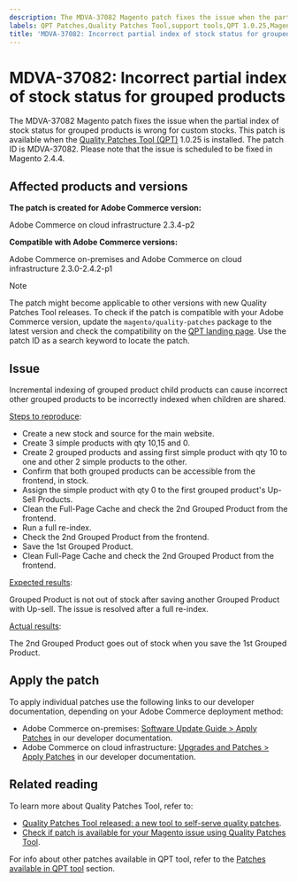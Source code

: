 ```yaml
---
description: The MDVA-37082 Magento patch fixes the issue when the partial index of stock status for grouped products is wrong for custom stocks. This patch is available when the Quality Patches Tool (QPT) 1.0.25 is installed. The patch ID is MDVA-37082. Please note that the issue is scheduled to be fixed in Magento 2.4.4.
labels: QPT Patches,Quality Patches Tool,support tools,QPT 1.0.25,Magento Commerce Cloud,Magento Commerce,2.3.0,2.3.1,2.3.2,2.3.3,2.3.2-p2,2.3.4,2.3.3-p1,2.3.5,2.3.4-p2,2.3.5-p1,2.3.5-p2,2.3.6,2.3.6-p1,2.3.7,2.4.0,2.4.0-p1,2.4.1,2.4.1-p1, 2.4.2,2.4.2-p1
title: 'MDVA-37082: Incorrect partial index of stock status for grouped products'
---
```


# MDVA-37082: Incorrect partial index of stock status for grouped products

The MDVA-37082 Magento patch fixes the issue when the partial index of stock status for grouped products is wrong for custom stocks. This patch is available when the [Quality Patches Tool (QPT)](https://devdocs.magento.com/guides/v2.4/comp-mgr/patching.html#mqp) 1.0.25 is installed. The patch ID is MDVA-37082. Please note that the issue is scheduled to be fixed in Magento 2.4.4.

## Affected products and versions

**The patch is created for Adobe Commerce version:**

Adobe Commerce on cloud infrastructure 2.3.4-p2

**Compatible with Adobe Commerce versions:**

Adobe Commerce on-premises and Adobe Commerce on cloud infrastructure 2.3.0-2.4.2-p1

>[!NOTE]
>
>The patch might become applicable to other versions with new Quality Patches Tool releases. To check if the patch is compatible with your Adobe Commerce version, update the `magento/quality-patches` package to the latest version and check the compatibility on the [QPT landing page](https://devdocs.magento.com/quality-patches/tool.html#patch-grid). Use the patch ID as a search keyword to locate the patch.

## Issue

Incremental indexing of grouped product child products can cause incorrect other grouped products to be incorrectly indexed when children are shared.

<u>Steps to reproduce</u>:

* Create a new stock and source for the main website.
* Create 3 simple products with qty 10,15 and 0.
* Create 2 grouped products and assing first simple product with qty 10 to one and other 2 simple products to the other.
* Confirm that both grouped products can be accessible from the frontend, in stock.
* Assign the simple product with qty 0 to the first grouped product's Up-Sell Products.
* Clean the Full-Page Cache and check the 2nd Grouped Product from the frontend.
* Run a full re-index.
* Check the 2nd Grouped Product from the frontend.
* Save the 1st Grouped Product.
* Clean Full-Page Cache and check the 2nd Grouped Product from the frontend.

<u>Expected results</u>:

Grouped Product is not out of stock after saving another Grouped Product with Up-sell. The issue is resolved after a full re-index.

<u>Actual results</u>:  

The 2nd Grouped Product goes out of stock when you save the 1st Grouped Product.

## Apply the patch

To apply individual patches use the following links to our developer documentation, depending on your Adobe Commerce deployment method:

* Adobe Commerce on-premises: [Software Update Guide > Apply Patches](https://devdocs.magento.com/guides/v2.4/comp-mgr/patching/mqp.html) in our developer documentation.
* Adobe Commerce on cloud infrastructure: [Upgrades and Patches > Apply Patches](https://devdocs.magento.com/cloud/project/project-patch.html) in our developer documentation.

## Related reading

To learn more about Quality Patches Tool, refer to:

* [Quality Patches Tool released: a new tool to self-serve quality patches](https://support.magento.com/hc/en-us/articles/360047139492).
* [Check if patch is available for your Magento issue using Quality Patches Tool](https://support.magento.com/hc/en-us/articles/360047125252).

For info about other patches available in QPT tool, refer to the [Patches available in QPT tool](https://support.magento.com/hc/en-us/sections/360010506631-Patches-available-in-QPT-tool-) section.